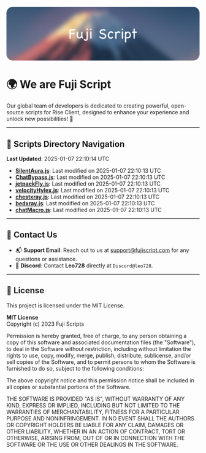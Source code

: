 ![Banner](.github/b.webp)

# 🌍 **We are Fuji Script**

Our global team of developers is dedicated to creating powerful, open-source scripts for Rise Client, designed to enhance your experience and unlock new possibilities! 🌟

---
<!-- SCRIPTS_NAVIGATION_START -->
## 📂 **Scripts Directory Navigation**

**Last Updated**: 2025-01-07 22:10:14 UTC

- **[SilentAura.js](scripts/SilentAura.js)**: Last modified on 2025-01-07 22:10:13 UTC
- **[ChatBypass.js](scripts/ChatBypass.js)**: Last modified on 2025-01-07 22:10:13 UTC
- **[jetpackFly.js](scripts/jetpackFly.js)**: Last modified on 2025-01-07 22:10:13 UTC
- **[velocityHylex.js](scripts/velocityHylex.js)**: Last modified on 2025-01-07 22:10:13 UTC
- **[chestxray.js](scripts/chestxray.js)**: Last modified on 2025-01-07 22:10:13 UTC
- **[bedxray.js](scripts/bedxray.js)**: Last modified on 2025-01-07 22:10:13 UTC
- **[chatMacro.js](scripts/chatMacro.js)**: Last modified on 2025-01-07 22:10:13 UTC

<!-- SCRIPTS_NAVIGATION_END -->

---

## 💬 **Contact Us**  
- 📬 **Support Email**: Reach out to us at [support@fujiscript.com](mailto:support@fujiscript.com) for any questions or assistance.  
- 💬 **Discord**: Contact **Leo728** directly at `Discord@leo728`.

---

## 📜 **License**

This project is licensed under the MIT License.  

**MIT License**  
Copyright (c) 2023 Fuji Scripts  

Permission is hereby granted, free of charge, to any person obtaining a copy of this software and associated documentation files (the "Software"), to deal in the Software without restriction, including without limitation the rights to use, copy, modify, merge, publish, distribute, sublicense, and/or sell copies of the Software, and to permit persons to whom the Software is furnished to do so, subject to the following conditions:  

The above copyright notice and this permission notice shall be included in all copies or substantial portions of the Software.  

THE SOFTWARE IS PROVIDED "AS IS", WITHOUT WARRANTY OF ANY KIND, EXPRESS OR IMPLIED, INCLUDING BUT NOT LIMITED TO THE WARRANTIES OF MERCHANTABILITY, FITNESS FOR A PARTICULAR PURPOSE AND NONINFRINGEMENT. IN NO EVENT SHALL THE AUTHORS OR COPYRIGHT HOLDERS BE LIABLE FOR ANY CLAIM, DAMAGES OR OTHER LIABILITY, WHETHER IN AN ACTION OF CONTRACT, TORT OR OTHERWISE, ARISING FROM, OUT OF OR IN CONNECTION WITH THE SOFTWARE OR THE USE OR OTHER DEALINGS IN THE SOFTWARE.  
